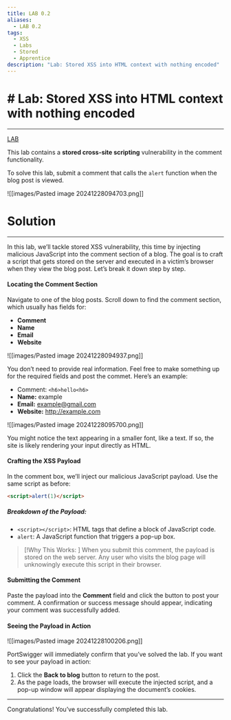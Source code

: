 ```yaml
---
title: LAB 0.2
aliases:
  - LAB 0.2
tags:
  - XSS
  - Labs
  - Stored
  - Apprentice
description: "Lab: Stored XSS into HTML context with nothing encoded"
---
```

# # Lab: Stored XSS into HTML context with nothing encoded
---
[LAB](https://portswigger.net/web-security/cross-site-scripting/stored/lab-html-context-nothing-encoded)

This lab contains a **stored cross-site scripting** vulnerability in the comment functionality.

To solve this lab, submit a comment that calls the `alert` function when the blog post is viewed.

![[images/Pasted image 20241228094703.png]]
# Solution
---
In this lab, we’ll tackle stored XSS vulnerability, this time by injecting malicious JavaScript into the comment section of a blog. The goal is to craft a script that gets stored on the server and executed in a victim’s browser when they view the blog post. Let’s break it down step by step.

#### Locating the Comment Section

Navigate to one of the blog posts. Scroll down to find the comment section, which usually has fields for:

- **Comment**
- **Name**
- **Email**
- **Website**

![[images/Pasted image 20241228094937.png]]

You don’t need to provide real information. Feel free to make something up for the required fields and post the commet. Here’s an example:

- Comment: `<h6>hello<h6>`
- **Name:** example
- **Email:** example@gmail.com
- **Website:** http://example.com

![[images/Pasted image 20241228095700.png]]

You might notice the text appearing in a smaller font, like a text. If so, the site is likely rendering your input directly as HTML.
#### Crafting the XSS Payload

In the comment box, we’ll inject our malicious JavaScript payload. Use the same script as before:

```html
<script>alert(1)</script>
```

##### Breakdown of the Payload:

- `<script></script>`: HTML tags that define a block of JavaScript code.
- `alert`: A JavaScript function that triggers a pop-up box.

> [!Why This Works: ]
> When you submit this comment, the payload is stored on the web server. Any user who visits the blog page will unknowingly execute this script in their browser.

#### Submitting the Comment

Paste the payload into the **Comment** field and click the button to post your comment. A confirmation or success message should appear, indicating your comment was successfully added.

#### Seeing the Payload in Action

![[images/Pasted image 20241228100206.png]]

PortSwigger will immediately confirm that you’ve solved the lab. If you want to see your payload in action:

1. Click the **Back to blog** button to return to the post.
2. As the page loads, the browser will execute the injected script, and a pop-up window will appear displaying the document’s cookies.
---

Congratulations! You’ve successfully completed this lab.